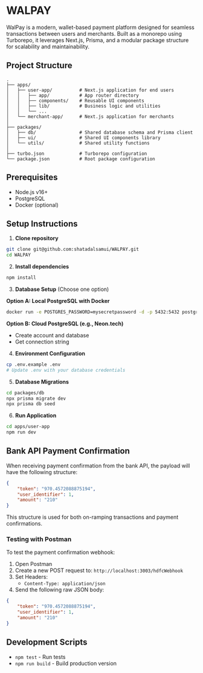   # WALPAY

WalPay is a modern, wallet-based payment platform designed for seamless transactions between users and merchants. Built as a monorepo using Turborepo, it leverages Next.js, Prisma, and a modular package structure for scalability and maintainability.

## Project Structure

```
.
├── apps/
│   ├── user-app/          # Next.js application for end users
│   │   ├── app/           # App router directory
│   │   ├── components/    # Reusable UI components
│   │   ├── lib/           # Business logic and utilities
│   │   └── ...
│   └── merchant-app/      # Next.js application for merchants
│
├── packages/
│   ├── db/                # Shared database schema and Prisma client
│   ├── ui/                # Shared UI components library
│   └── utils/             # Shared utility functions
│
├── turbo.json             # Turborepo configuration
└── package.json           # Root package configuration
```

## Prerequisites
- Node.js v16+
- PostgreSQL
- Docker (optional)

## Setup Instructions

1. **Clone repository**
```bash
git clone git@github.com:shatadalsamui/WALPAY.git
cd WALPAY
```

2. **Install dependencies**
```bash
npm install
```

3. **Database Setup** (Choose one option)

**Option A: Local PostgreSQL with Docker**
```bash
docker run -e POSTGRES_PASSWORD=mysecretpassword -d -p 5432:5432 postgres
```

**Option B: Cloud PostgreSQL (e.g., Neon.tech)**
- Create account and database
- Get connection string

4. **Environment Configuration**
```bash
cp .env.example .env
# Update .env with your database credentials
```

5. **Database Migrations**
```bash
cd packages/db
npx prisma migrate dev
npx prisma db seed
```

6. **Run Application**
```bash
cd apps/user-app
npm run dev
```

## Bank API Payment Confirmation

When receiving payment confirmation from the bank API, the payload will have the following structure:

```json
{
    "token": "970.4572088875194",
    "user_identifier": 1,
    "amount": "210"
}
```

This structure is used for both on-ramping transactions and payment confirmations.

### Testing with Postman
To test the payment confirmation webhook:
1. Open Postman
2. Create a new POST request to: `http://localhost:3003/hdfcWebhook`
3. Set Headers:
   - `Content-Type: application/json`
4. Send the following raw JSON body:

```json
{
    "token": "970.4572088875194",
    "user_identifier": 1,
    "amount": "210"
}
```

## Development Scripts
- `npm test` - Run tests
- `npm run build` - Build production version
